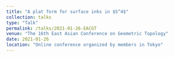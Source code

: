 ```yaml
---
title: "A plat form for surface inks in $S^4$"
collection: talks
type: "Talk"
permalink: /talks/2021-01-26-EACGT
venue: "The 16th East Asian Conference on Geometric Topology"
date: 2021-01-26
location: "Online conference organized by members in Tokyo"
---
```


<!-- A plat form for link is known for a presentation of classical links using geometric braid. In this talk, we introduce a plat form for surface-links in S4. As an application, non-orientable surface links can be described by using braided surfaces. -->